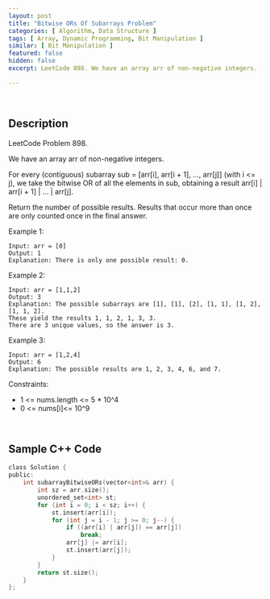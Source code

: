 ```yaml
---
layout: post
title: "Bitwise ORs Of Subarrays Problem"
categories: [ Algorithm, Data Structure ]
tags: [ Array, Dynamic Programming, Bit Manipulation ]
similar: [ Bit Manipulation ]
featured: false
hidden: false
excerpt: LeetCode 898. We have an array arr of non-negative integers.

---
```


<br />

## Description

LeetCode Problem 898.

We have an array arr of non-negative integers.

For every (contiguous) subarray sub = [arr[i], arr[i + 1], ..., arr[j]] (with i <= j), we take the bitwise OR of all the elements in sub, obtaining a result arr[i] \| arr[i + 1] \| ... \| arr[j].

Return the number of possible results. Results that occur more than once are only counted once in the final answer.

Example 1:
```
Input: arr = [0]
Output: 1
Explanation: There is only one possible result: 0.
```

Example 2:
```
Input: arr = [1,1,2]
Output: 3
Explanation: The possible subarrays are [1], [1], [2], [1, 1], [1, 2], [1, 1, 2].
These yield the results 1, 1, 2, 1, 3, 3.
There are 3 unique values, so the answer is 3.
```

Example 3:
```
Input: arr = [1,2,4]
Output: 6
Explanation: The possible results are 1, 2, 3, 4, 6, and 7.
```

Constraints:
* 1 <= nums.length <= 5 * 10^4
* 0 <= nums[i]<= 10^9

<br />

## Sample C++ Code


```c
class Solution {
public:
    int subarrayBitwiseORs(vector<int>& arr) {
        int sz = arr.size();
        unordered_set<int> st;
        for (int i = 0; i < sz; i++) {
            st.insert(arr[i]);
            for (int j = i - 1; j >= 0; j--) {
                if ((arr[i] | arr[j]) == arr[j])
                    break;
                arr[j] |= arr[i];
                st.insert(arr[j]);
            }
        }
        return st.size();
    }
};
```



